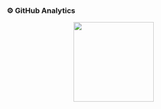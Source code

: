 ### ⚙️ GitHub Analytics

<p align="center">
    <img
         height="180em"
         align="center"
         src="https://github-readme-stats.bertan-karacora.vercel.app/api?username=bertan-karacora&include_all_commits=true&count_private=true&rank_icon=github&custom_title=GitHub+Stats&show_icons=true&theme=dark&bg_color=00000000"
    />
    &nbsp
    &nbsp
    &nbsp
    <img
         height="180em"
         align="center"
         src="https://github-readme-stats.bertan-karacora.vercel.app/api/top-langs/?username=bertan-karacora&langs_count=6&hide=cmake,cuda,c,css,html,java,javascript,php,typescript,vue&size_weight=0.3&count_weight=0.7&custom_title=Most+Used+Languages&layout=compact&theme=dark&bg_color=00000000
    />
</p>
